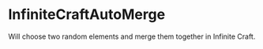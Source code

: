 # InfiniteCraftAutoMerge
Will choose two random elements and merge them together in Infinite Craft.
